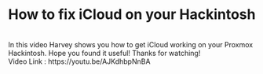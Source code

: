 # How to fix iCloud on your Hackintosh
<br>
In this video Harvey shows you how to get iCloud working on your Proxmox Hackintosh. Hope you found it useful! Thanks for watching! <br>
Video Link : https://youtu.be/AJKdhbpNnBA <br>
